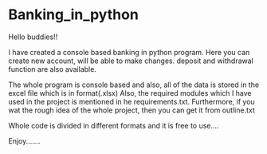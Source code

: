 # Banking_in_python

Hello buddies!!

I have created a console based banking in python program. Here you can create new account, will be able to make changes. deposit and withdrawal function are also available.

The whole program is console based and also, all of the data is stored in the excel file which is in format(.xlsx) Also, the required modules which I have used in the project is mentioned in he requirements.txt. Furthermore, if you wat the rough idea of the whole project, then you can get it from outline.txt

Whole code is divided in different formats and it is free to use....

Enjoy.......
